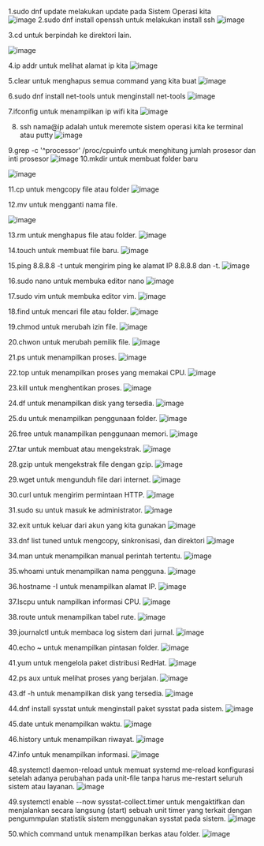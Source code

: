 1.sudo dnf update melakukan update pada Sistem Operasi kita  
![image](https://github.com/fhmitns/TUGAS_SO/assets/126401609/6b6df90c-26db-4ea9-9fcb-479ae4eb9e29)
2.sudo dnf install openssh untuk melakukan install ssh
![image](https://github.com/fhmitns/TUGAS_SO/assets/126401609/c1d2a9c5-8d20-4c1a-a6a7-996af48f2a6f)

3.cd untuk berpindah ke direktori lain.

![image](https://github.com/fhmitns/TUGAS_SO/assets/126401609/eb380634-4d17-4b05-9f0e-f616c7fff3d6)

4.ip addr untuk melihat alamat ip kita 
![image](https://github.com/fhmitns/TUGAS_SO/assets/126401609/1ebd7517-cd4c-4d74-a4b0-a05bf8cae56e)

5.clear untuk menghapus semua command yang kita buat
![image](https://github.com/fhmitns/TUGAS_SO/assets/126401609/5c9a5acf-00cb-494b-ae39-2b581bcf3259)

6.sudo dnf install net-tools untuk menginstall net-tools 
![image](https://github.com/fhmitns/TUGAS_SO/assets/126401609/4f582877-f727-4cf5-933d-d8ea0cdbc69d)

7.ifconfig untuk menampilkan ip wifi kita
![image](https://github.com/fhmitns/TUGAS_SO/assets/126401609/a04e9a3a-38e9-485a-be5e-f60d604bdf25)

8. ssh nama@ip adalah untuk meremote sistem operasi kita ke terminal atau putty
![image](https://github.com/fhmitns/TUGAS_SO/assets/126401609/92445c1e-76b1-4f70-b95b-922f3f21be8a)

9.grep -c '^processor' /proc/cpuinfo untuk menghitung jumlah prosesor dan inti prosesor
![image](https://github.com/fhmitns/TUGAS_SO/assets/126401609/85ec47bd-623d-4203-add8-af3ca4aaf099)
10.mkdir untuk membuat folder baru 

![image](https://github.com/fhmitns/TUGAS_SO/assets/126401609/aa49deb9-c5be-42ef-a326-98a2eeec25b1)

11.cp untuk mengcopy file atau folder
![image](https://github.com/fhmitns/TUGAS_SO/assets/126401609/c2396d29-107e-4312-b18b-35941cd77f50)

12.mv untuk mengganti nama file.

![image](https://github.com/fhmitns/TUGAS_SO/assets/126401609/00e166b7-88e2-4511-a3d2-6bce1bfce26f)

13.rm untuk menghapus file atau folder.
![image](https://github.com/fhmitns/TUGAS_SO/assets/126401609/b47562f6-de23-4638-b0de-cd093027ead1)

14.touch untuk membuat file baru.
![image](https://github.com/fhmitns/TUGAS_SO/assets/126401609/d47aa2a3-22a1-49b4-8006-7601b99bf9a4)

15.ping 8.8.8.8 -t untuk mengirim ping ke alamat IP 8.8.8.8 dan -t.
![image](https://github.com/fhmitns/TUGAS_SO/assets/126401609/8dd499eb-1283-4567-962e-c04b4a8df7d2)

16.sudo nano untuk membuka editor nano
![image](https://github.com/fhmitns/TUGAS_SO/assets/126401609/8fe84106-a786-4417-8f33-d46860823fc8)

17.sudo vim untuk membuka editor vim.
![image](https://github.com/fhmitns/TUGAS_SO/assets/126401609/ab3dc45c-5feb-4273-9047-5152cf93e59e)

18.find untuk mencari file atau folder.
![image](https://github.com/fhmitns/TUGAS_SO/assets/126401609/79c21cb2-8281-4c0c-9ae4-068d54bb2023)

19.chmod untuk merubah izin file.
![image](https://github.com/fhmitns/TUGAS_SO/assets/126401609/f0562a51-0156-47b2-90e0-63c5e14b2b8d)

20.chwon untuk merubah pemilik file.
![image](https://github.com/fhmitns/TUGAS_SO/assets/126401609/6ded3b05-0367-46e5-8173-5e489e5482fd)

21.ps untuk menampilkan proses.
![image](https://github.com/fhmitns/TUGAS_SO/assets/126401609/39527080-1ad7-4dc0-a78f-e462ea58e190)

22.top untuk menampilkan proses yang memakai CPU.
![image](https://github.com/fhmitns/TUGAS_SO/assets/126401609/9a122886-2adb-4177-b187-7b7ec0a0978a)

23.kill untuk menghentikan proses.
![image](https://github.com/fhmitns/TUGAS_SO/assets/126401609/1b8253fd-4219-4515-8f68-f8434d6c8879)

24.df untuk menampilkan disk yang tersedia.
![image](https://github.com/fhmitns/TUGAS_SO/assets/126401609/01339349-f473-4194-85ca-ffad838f7885)

25.du untuk menampilkan penggunaan folder.
![image](https://github.com/fhmitns/TUGAS_SO/assets/126401609/c09ed107-5f27-40a9-af7d-f1e2ec13f1a2)

26.free untuk manampilkan penggunaan memori.
![image](https://github.com/fhmitns/TUGAS_SO/assets/126401609/bb976001-0d65-466b-a2de-73c6935e58e8)

27.tar untuk membuat atau mengekstrak.
![image](https://github.com/fhmitns/TUGAS_SO/assets/126401609/7c092573-1ffb-4cd6-81f3-ce655c1ec624)

28.gzip untuk mengekstrak file dengan gzip.
![image](https://github.com/fhmitns/TUGAS_SO/assets/126401609/dcc54b63-59d0-490a-a840-29d290925aeb)

29.wget untuk mengunduh file dari internet.
![image](https://github.com/fhmitns/TUGAS_SO/assets/126401609/42186e15-7f13-460b-8f61-7ccea8d1eaa5)

30.curl untuk mengirim permintaan HTTP.
![image](https://github.com/fhmitns/TUGAS_SO/assets/126401609/f99822a9-4f28-4b7b-aa7c-2f193dbe8d29)

31.sudo su untuk masuk ke administrator.
![image](https://github.com/fhmitns/TUGAS_SO/assets/126401609/86c78378-2b12-4b0d-8893-dc3822e23060)

32.exit untuk keluar dari akun yang kita gunakan
![image](https://github.com/fhmitns/TUGAS_SO/assets/126401609/314aaba3-9d80-4b44-8239-81be7bd656a5)

33.dnf list tuned untuk mengcopy, sinkronisasi, dan direktori
![image](https://github.com/fhmitns/TUGAS_SO/assets/126401609/34573ec2-8af4-421f-90c6-9f80cd6bedab)

34.man untuk menampilkan manual perintah tertentu.
![image](https://github.com/fhmitns/TUGAS_SO/assets/126401609/aa015875-b11d-4a58-959c-a4b11ed2f69d)

35.whoami untuk menampilkan nama pengguna.
![image](https://github.com/fhmitns/TUGAS_SO/assets/126401609/5b7be77d-0b8f-4400-a8e5-4bc8c6b7c6d8)

36.hostname -I untuk menampilkan alamat IP.
![image](https://github.com/fhmitns/TUGAS_SO/assets/126401609/d4a82b5f-518b-498b-95bc-5333bb9099f5)

37.lscpu untuk nampilkan informasi CPU.
![image](https://github.com/fhmitns/TUGAS_SO/assets/126401609/5af82dda-19e0-4a7f-99bb-8cb3e7ddd9fc)

38.route untuk menampilkan tabel rute.
![image](https://github.com/fhmitns/TUGAS_SO/assets/126401609/e4a1c4dd-05ec-47a0-b0f3-1e68770ac740)

39.journalctl untuk membaca log sistem dari jurnal.
![image](https://github.com/fhmitns/TUGAS_SO/assets/126401609/c53443fb-45f8-4d27-b9e5-8b9257d13fef)

40.echo ~ untuk menampilkan pintasan folder.
![image](https://github.com/fhmitns/TUGAS_SO/assets/126401609/78cf4574-0486-48cf-beb6-a1a452e6923f)

41.yum untuk mengelola paket distribusi RedHat.
![image](https://github.com/fhmitns/TUGAS_SO/assets/126401609/f744aeed-8478-43de-9f0c-6c34784ea0c2)

42.ps aux untuk melihat proses yang berjalan.
![image](https://github.com/fhmitns/TUGAS_SO/assets/126401609/9ae2347a-e948-4254-96ef-072140ce5b69)

43.df -h untuk menampilkan disk yang tersedia.
![image](https://github.com/fhmitns/TUGAS_SO/assets/126401609/b7ea0604-94cb-4dbd-af00-98f7dfd8cc90)

44.dnf install sysstat untuk menginstall paket sysstat pada sistem.
![image](https://github.com/fhmitns/TUGAS_SO/assets/126401609/92875ea7-6832-4ab2-ba70-39ae145c39c0)

45.date untuk menampilkan waktu.
![image](https://github.com/fhmitns/TUGAS_SO/assets/126401609/008ffac7-d3e5-464e-89f6-ae97a5fc2ee2)

46.history untuk menampilkan riwayat.
![image](https://github.com/fhmitns/TUGAS_SO/assets/126401609/2d53a828-bd6a-46f7-9397-f0d3d77e5c83)

47.info untuk menampilkan informasi.
![image](https://github.com/fhmitns/TUGAS_SO/assets/126401609/4e54c337-8e7d-46c4-b1ec-c48f95ea6d94)

48.systemctl daemon-reload untuk memuat systemd me-reload konfigurasi setelah adanya perubahan pada unit-file tanpa harus me-restart seluruh sistem atau layanan.
![image](https://github.com/fhmitns/TUGAS_SO/assets/126401609/86a6ef23-9361-4b94-a237-c92802efbb44)

49.systemctl enable --now sysstat-collect.timer untuk mengaktifkan dan menjalankan secara langsung (start) sebuah unit timer yang terkait dengan pengummpulan statistik sistem menggunakan sysstat pada sistem.
![image](https://github.com/fhmitns/TUGAS_SO/assets/126401609/7f1251bc-4115-4570-afeb-6501439a23aa)

50.which command untuk menampilkan berkas atau folder.
![image](https://github.com/fhmitns/TUGAS_SO/assets/126401609/3e984aed-632e-45bf-a5ae-1d96acae3a8c)



    


















